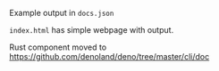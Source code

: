 Example output in `docs.json`

`index.html` has simple webpage with output.

Rust component moved to https://github.com/denoland/deno/tree/master/cli/doc
